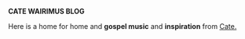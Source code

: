 **CATE WAIRIMUS BLOG**

Here is a home for home and __gospel music__ and __inspiration__ from [Cate.](https://somethingsmart.github.io/cate)

